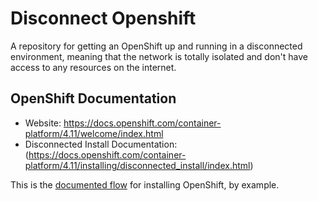 # Disconnect Openshift
A repository for getting an OpenShift up and running in a disconnected environment, meaning that the network is totally isolated and don't have access to any resources on the internet.

## OpenShift Documentation

* Website: https://docs.openshift.com/container-platform/4.11/welcome/index.html
* Disconnected Install Documentation: (https://docs.openshift.com/container-platform/4.11/installing/disconnected_install/index.html)

This is the [documented flow](./OCPDisconnected.adoc) for installing OpenShift, by example.

